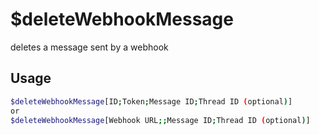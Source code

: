 # $deleteWebhookMessage

deletes a message sent by a webhook

## Usage

```bash
$deleteWebhookMessage[ID;Token;Message ID;Thread ID (optional)]
or
$deleteWebhookMessage[Webhook URL;;Message ID;Thread ID (optional)]
```

